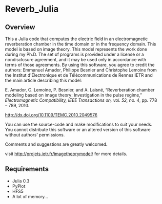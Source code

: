 Reverb_Julia
============

Overview
--------

This a Julia code that computes the electric field in an electromagnetic reverberation chamber in the time domain or in the frequency domain.
This model is based on image theory.
This model represents the work done during my Ph.D. The set of programs is provided under a license or a nondisclosure agreement, and it may be used only in accordance with terms of those agreements. By using this software, you agree to credit the authors: Emmanuel Amador, Philippe Besnier and Christophe Lemoine from the Institut d'Électronique et de Télécommunications de Rennes IETR and the main article describing this model:

E. Amador, C. Lemoine, P. Besnier, and A. Laisné, “Reverberation chamber modeling based on image theory: Investigation in the pulse regime,” *Electromagnetic Compatibility, IEEE Transactions on, vol. 52, no. 4*, pp. 778 – 789, 2010.

http://dx.doi.org/10.1109/TEMC.2010.2049576

You can use the source-code and make modifications to suit your needs. You cannot distribute this software or an altered version of this software without authors' permissions.

Comments and suggestions are greatly welcomed.

visit http://projets.ietr.fr/imagetheorymodel/ for more details.

Requirements
------------

* Julia 0.3
* PyPlot
* HFS5
* A lot of memory...
